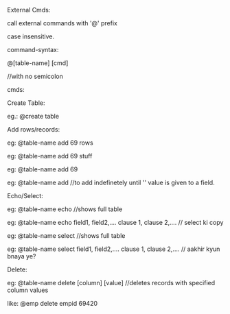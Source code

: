External Cmds:

call external commands with '@' prefix

case insensitive.

command-syntax:

@[table-name] [cmd]

//with no semicolon

cmds:

Create Table:

eg.: @create table

Add rows/records:

eg: @table-name add 69 rows

eg: @table-name add 69 stuff

eg: @table-name add 69

eg: @table-name add //to add indefinetely until '' value is given to a field. 

Echo/Select:

eg: @table-name echo //shows full table

eg: @table-name echo field1, field2,.... clause 1, clause 2,.... // select ki copy

eg: @table-name select //shows full table

eg: @table-name select field1, field2,.... clause 1, clause 2,.... // aakhir kyun bnaya ye?

Delete:

eg: @table-name delete [column] [value] //deletes records with specified column values

like: @emp delete empid 69420 
